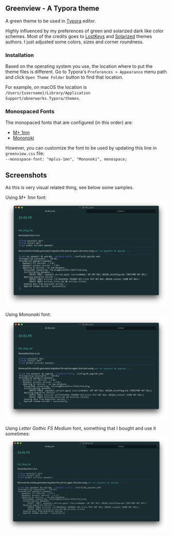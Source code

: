 ## Greenview - A Typora theme

A green theme to be used in [Typora](https://typora.io) editor.

Highly influenced by my preferences of green and solarized dark like color schemes. Most of the credits goes to [LostKeys](https://theme.typora.io/theme/Lostkeys/) and [Solarized](https://theme.typora.io/theme/Solarized/) themes authors. I just adjusted some colors, sizes and corner roundness.

### Installation

Based on the operating system you use, the location where to put the theme files is different. Go to Typora's `Preferences > Appearance` menu path and click `Open Theme Folder` button to find that location.

For example, on macOS the location is `/Users/{username}/Library/Application Support/abnerworks.Typora/themes`.

### Monospaced Fonts

The monopaced fonts that are configured (in this order) are:
- [M+ 1mn](https://mplus-fonts.osdn.jp/about-en.html)
- [Mononoki](https://github.com/madmalik/mononoki)

However, you can customize the font to be used by updating this line in `greenview.css` file:<br/>
`--monospace-font: "mplus-1mn", "Mononoki", monospace;`

## Screenshots

As this is very visual related thing, see below some samples.

Using _M+ 1mn_ font:
![Sample](./sample_mplus-1mn.png)

Using _Mononoki_ font:
![Sample](./sample_mononoki.png)

Using _Letter Gothic FS Medium_ font, something that I bought and use it sometimes:
![Sample](./sample_lettergothicfs.png)
